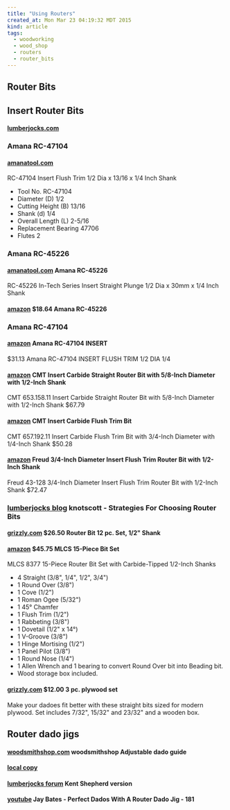 ```yaml
---
title: "Using Routers"
created_at: Mon Mar 23 04:19:32 MDT 2015
kind: article
tags:
  - woodworking
  - wood_shop
  - routers
  - router_bits
---
```


## Router Bits

## Insert Router Bits

#### [lumberjocks.com](http://lumberjocks.com/reviews/2615)


### Amana RC-47104

#### [amanatool.com](http://www.amanatool.com/rc-47104-insert-flush-trim-1-2-dia-x-13-16-x-1-4-inch-shank.html)

RC-47104 Insert Flush Trim 1/2 Dia x 13/16 x 1/4 Inch Shank

* Tool No. RC-47104
* Diameter (D) 	1/2
* Cutting Height (B) 	13/16
* Shank (d) 	1/4
* Overall Length (L) 	2-5/16
* Replacement Bearing 	47706
* Flutes 	2

### Amana RC-45226

#### [amanatool.com](http://www.amanatool.com/rc-45226-in-tech-series-insert-straight-plunge-1-2-dia-x-30mm-x-1-4-inch-shank.html) Amana RC-45226


RC-45226 In-Tech Series Insert Straight Plunge 1/2 Dia x 30mm x 1/4 Inch Shank

#### [amazon](http://www.amazon.com/Amana-RC-45226-INSERT-FLUTE-DIA/dp/B001PTXYXK) $18.64 Amana RC-45226


### Amana RC-47104

#### [amazon](http://www.amazon.com/Amana-RC-47104-INSERT-FLUSH-TRIM/dp/B00286WUZC) Amana RC-47104 INSERT

$31.13
Amana RC-47104 INSERT FLUSH TRIM 1/2 DIA 1/4

#### [amazon](www.amazon.com/CMT-653-158-11-Carbide-Straight-Diameter/dp/B000UJTZY8/) CMT Insert Carbide Straight Router Bit with 5/8-Inch Diameter with 1/2-Inch Shank

CMT 653.158.11 Insert Carbide Straight Router Bit with 5/8-Inch Diameter with 1/2-Inch Shank
$67.79

#### [amazon](http://www.amazon.com/CMT-657-192-11-Insert-Carbide-Diameter/dp/B000UK0V8Q) CMT Insert Carbide Flush Trim Bit

CMT 657.192.11 Insert Carbide Flush Trim Bit with 3/4-Inch Diameter with 1/4-Inch Shank
$50.28 

#### [amazon](http://www.amazon.com/Freud-43-128-4-Inch-Diameter-Insert/dp/B00004T7N3) Freud 3/4-Inch Diameter Insert Flush Trim Router Bit with 1/2-Inch Shank

Freud 43-128 3/4-Inch Diameter Insert Flush Trim Router Bit with 1/2-Inch Shank
$72.47


### [lumberjocks blog](http://lumberjocks.com/knotscott/blog/39678) knotscott - Strategies For Choosing Router Bits

#### [grizzly.com](http://www.grizzly.com/products/Router-Bit-12-pc-Set-1-2-Shank/H5561) $26.50 Router Bit 12 pc. Set, 1/2" Shank

#### [amazon](http://www.amazon.com/MLCS-8377-15-Piece-Router-Carbide-Tipped/dp/B000FJRN8S) $45.75 MLCS 15-Piece Bit Set

MLCS 8377 15-Piece Router Bit Set with Carbide-Tipped 1/2-Inch Shanks

* 4 Straight (3/8", 1/4", 1/2", 3/4")
* 1 Round Over (3/8")
* 1 Cove (1/2")
* 1 Roman Ogee (5/32")
* 1 45° Chamfer
* 1 Flush Trim (1/2")
* 1 Rabbeting (3/8")
* 1 Dovetail (1/2" x 14°)
* 1 V-Groove (3/8")
* 1 Hinge Mortising (1/2")
* 1 Panel Pilot (3/8")
* 1 Round Nose (1/4")
* 1 Allen Wrench and 1 bearing to convert Round Over bit into Beading bit. 
* Wood storage box included.

#### [grizzly.com](http://www.grizzly.com/products/Straight-Plywood-3-pc-Set-1-4-/H5558) $12.00 3 pc. plywood set

Make your dadoes fit better with these straight bits sized for modern
plywood. Set includes 7/32", 15/32" and 23/32" and a wooden box.

## Router dado jigs

#### [woodsmithshop.com](http://www.woodsmithshop.com/download/204/adjustabledadojig.pdf) woodsmithshop Adjustable dado guide

#### [local copy](/assets/pdf/adjustabledadojig.pdf)

#### [lumberjocks forum](http://lumberjocks.com/projects/17505) Kent Shepherd version



#### <a href="https://www.youtube.com/watch?v=rmyGkW16EpI" target="_blank">youtube</a> Jay Bates - Perfect Dados With A Router Dado Jig - 181


<!--
html boilerplate
<a href="" target="_blank"></a>
<img src="" width="400px">
<ul>
  <li></li>
</ul>
<pre>
</pre>
<pre><code>
</code></pre>
-->
